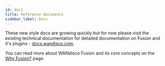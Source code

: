 ```yaml
---
id: doc1
title: Reference documents
sidebar_label: Docs
---
```


These new style docs are growing quickly but for now please visit the existing technical documentation for detailed documentation on Fusion and it's plugins - [docs.wandisco.com](https://wandisco.com/support/product-guides).

You can read more about WANdisco Fusion and its core concepts on the [Why Fusion?](../why-fusion/benefits.md) page.
